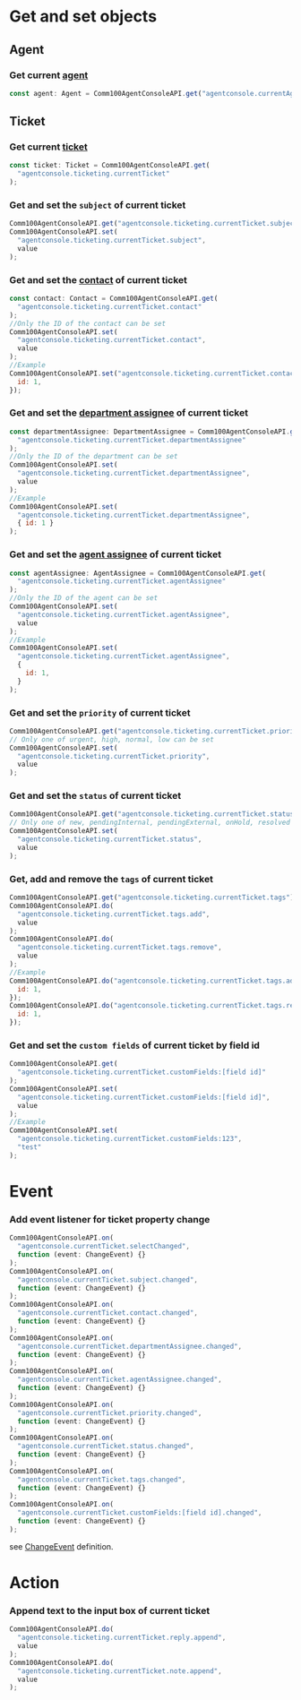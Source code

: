 # Get and set objects

## Agent

### Get current [agent](./dataStructure.ts#L59)

```typescript
const agent: Agent = Comm100AgentConsoleAPI.get("agentconsole.currentAgent");
```

## Ticket

### Get current [ticket](./dataStructure.ts#L1)

```typescript
const ticket: Ticket = Comm100AgentConsoleAPI.get(
  "agentconsole.ticketing.currentTicket"
);
```

### Get and set the `subject` of current ticket

```typescript
Comm100AgentConsoleAPI.get("agentconsole.ticketing.currentTicket.subject");
Comm100AgentConsoleAPI.set(
  "agentconsole.ticketing.currentTicket.subject",
  value
);
```

### Get and set the [contact](./dataStructure.ts#L138) of current ticket

```javascript
const contact: Contact = Comm100AgentConsoleAPI.get(
  "agentconsole.ticketing.currentTicket.contact"
);
//Only the ID of the contact can be set
Comm100AgentConsoleAPI.set(
  "agentconsole.ticketing.currentTicket.contact",
  value
);
//Example
Comm100AgentConsoleAPI.set("agentconsole.ticketing.currentTicket.contact", {
  id: 1,
});
```

### Get and set the [department assignee](./dataStructure.ts#L76) of current ticket

```javascript
const departmentAssignee: DepartmentAssignee = Comm100AgentConsoleAPI.get(
  "agentconsole.ticketing.currentTicket.departmentAssignee"
);
//Only the ID of the department can be set
Comm100AgentConsoleAPI.set(
  "agentconsole.ticketing.currentTicket.departmentAssignee",
  value
);
//Example
Comm100AgentConsoleAPI.set(
  "agentconsole.ticketing.currentTicket.departmentAssignee",
  { id: 1 }
);
```

### Get and set the [agent assignee](./dataStructure.ts#L69) of current ticket

```javascript
const agentAssignee: AgentAssignee = Comm100AgentConsoleAPI.get(
  "agentconsole.ticketing.currentTicket.agentAssignee"
);
//Only the ID of the agent can be set
Comm100AgentConsoleAPI.set(
  "agentconsole.ticketing.currentTicket.agentAssignee",
  value
);
//Example
Comm100AgentConsoleAPI.set(
  "agentconsole.ticketing.currentTicket.agentAssignee",
  {
    id: 1,
  }
);
```

### Get and set the `priority` of current ticket

```javascript
Comm100AgentConsoleAPI.get("agentconsole.ticketing.currentTicket.priority");
// Only one of urgent, high, normal, low can be set
Comm100AgentConsoleAPI.set(
  "agentconsole.ticketing.currentTicket.priority",
  value
);
```

### Get and set the `status` of current ticket

```javascript
Comm100AgentConsoleAPI.get("agentconsole.ticketing.currentTicket.status");
// Only one of new, pendingInternal, pendingExternal, onHold, resolved can be set
Comm100AgentConsoleAPI.set(
  "agentconsole.ticketing.currentTicket.status",
  value
);
```

### Get, add and remove the `tags` of current ticket

```javascript
Comm100AgentConsoleAPI.get("agentconsole.ticketing.currentTicket.tags");
Comm100AgentConsoleAPI.do(
  "agentconsole.ticketing.currentTicket.tags.add",
  value
);
Comm100AgentConsoleAPI.do(
  "agentconsole.ticketing.currentTicket.tags.remove",
  value
);
//Example
Comm100AgentConsoleAPI.do("agentconsole.ticketing.currentTicket.tags.add", {
  id: 1,
});
Comm100AgentConsoleAPI.do("agentconsole.ticketing.currentTicket.tags.remove", {
  id: 1,
});
```

### Get and set the `custom fields` of current ticket by field id

```javascript
Comm100AgentConsoleAPI.get(
  "agentconsole.ticketing.currentTicket.customFields:[field id]"
);
Comm100AgentConsoleAPI.set(
  "agentconsole.ticketing.currentTicket.customFields:[field id]",
  value
);
//Example
Comm100AgentConsoleAPI.set(
  "agentconsole.ticketing.currentTicket.customFields:123",
  "test"
);
```

# Event

### Add event listener for ticket property change

```typescript
Comm100AgentConsoleAPI.on(
  "agentconsole.currentTicket.selectChanged",
  function (event: ChangeEvent) {}
);
Comm100AgentConsoleAPI.on(
  "agentconsole.currentTicket.subject.changed",
  function (event: ChangeEvent) {}
);
Comm100AgentConsoleAPI.on(
  "agentconsole.currentTicket.contact.changed",
  function (event: ChangeEvent) {}
);
Comm100AgentConsoleAPI.on(
  "agentconsole.currentTicket.departmentAssignee.changed",
  function (event: ChangeEvent) {}
);
Comm100AgentConsoleAPI.on(
  "agentconsole.currentTicket.agentAssignee.changed",
  function (event: ChangeEvent) {}
);
Comm100AgentConsoleAPI.on(
  "agentconsole.currentTicket.priority.changed",
  function (event: ChangeEvent) {}
);
Comm100AgentConsoleAPI.on(
  "agentconsole.currentTicket.status.changed",
  function (event: ChangeEvent) {}
);
Comm100AgentConsoleAPI.on(
  "agentconsole.currentTicket.tags.changed",
  function (event: ChangeEvent) {}
);
Comm100AgentConsoleAPI.on(
  "agentconsole.currentTicket.customFields:[field id].changed",
  function (event: ChangeEvent) {}
);
```

see [ChangeEvent](./dataStructure.ts#L196) definition.

# Action

### Append text to the input box of current ticket

```javascript
Comm100AgentConsoleAPI.do(
  "agentconsole.ticketing.currentTicket.reply.append",
  value
);
Comm100AgentConsoleAPI.do(
  "agentconsole.ticketing.currentTicket.note.append",
  value
);
```
